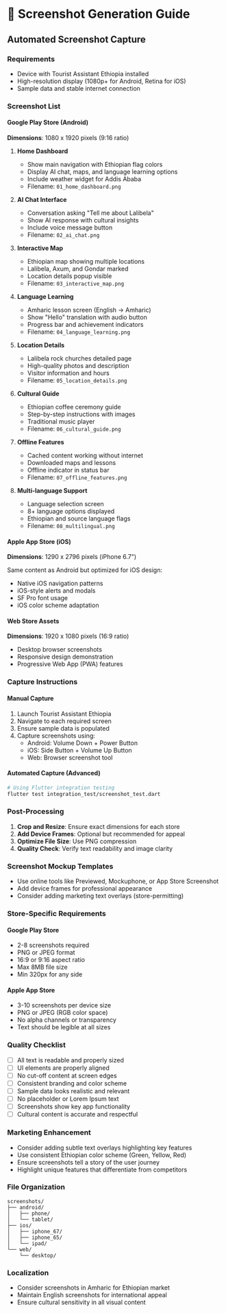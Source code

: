 # 📸 Screenshot Generation Guide

## Automated Screenshot Capture

### Requirements
- Device with Tourist Assistant Ethiopia installed
- High-resolution display (1080p+ for Android, Retina for iOS)
- Sample data and stable internet connection

### Screenshot List

#### Google Play Store (Android)
**Dimensions**: 1080 x 1920 pixels (9:16 ratio)

1. **Home Dashboard**
   - Show main navigation with Ethiopian flag colors
   - Display AI chat, maps, and language learning options
   - Include weather widget for Addis Ababa
   - Filename: `01_home_dashboard.png`

2. **AI Chat Interface**
   - Conversation asking "Tell me about Lalibela"
   - Show AI response with cultural insights
   - Include voice message button
   - Filename: `02_ai_chat.png`

3. **Interactive Map**
   - Ethiopian map showing multiple locations
   - Lalibela, Axum, and Gondar marked
   - Location details popup visible
   - Filename: `03_interactive_map.png`

4. **Language Learning**
   - Amharic lesson screen (English → Amharic)
   - Show "Hello" translation with audio button
   - Progress bar and achievement indicators
   - Filename: `04_language_learning.png`

5. **Location Details**
   - Lalibela rock churches detailed page
   - High-quality photos and description
   - Visitor information and hours
   - Filename: `05_location_details.png`

6. **Cultural Guide**
   - Ethiopian coffee ceremony guide
   - Step-by-step instructions with images
   - Traditional music player
   - Filename: `06_cultural_guide.png`

7. **Offline Features**
   - Cached content working without internet
   - Downloaded maps and lessons
   - Offline indicator in status bar
   - Filename: `07_offline_features.png`

8. **Multi-language Support**
   - Language selection screen
   - 8+ language options displayed
   - Ethiopian and source language flags
   - Filename: `08_multilingual.png`

#### Apple App Store (iOS)
**Dimensions**: 1290 x 2796 pixels (iPhone 6.7")

Same content as Android but optimized for iOS design:
- Native iOS navigation patterns
- iOS-style alerts and modals
- SF Pro font usage
- iOS color scheme adaptation

#### Web Store Assets
**Dimensions**: 1920 x 1080 pixels (16:9 ratio)

- Desktop browser screenshots
- Responsive design demonstration
- Progressive Web App (PWA) features

### Capture Instructions

#### Manual Capture
1. Launch Tourist Assistant Ethiopia
2. Navigate to each required screen
3. Ensure sample data is populated
4. Capture screenshots using:
   - Android: Volume Down + Power Button
   - iOS: Side Button + Volume Up Button
   - Web: Browser screenshot tool

#### Automated Capture (Advanced)
```bash
# Using Flutter integration testing
flutter test integration_test/screenshot_test.dart
```

### Post-Processing
1. **Crop and Resize**: Ensure exact dimensions for each store
2. **Add Device Frames**: Optional but recommended for appeal
3. **Optimize File Size**: Use PNG compression
4. **Quality Check**: Verify text readability and image clarity

### Screenshot Mockup Templates
- Use online tools like Previewed, Mockuphone, or App Store Screenshot
- Add device frames for professional appearance
- Consider adding marketing text overlays (store-permitting)

### Store-Specific Requirements

#### Google Play Store
- 2-8 screenshots required
- PNG or JPEG format
- 16:9 or 9:16 aspect ratio
- Max 8MB file size
- Min 320px for any side

#### Apple App Store
- 3-10 screenshots per device size
- PNG or JPEG (RGB color space)
- No alpha channels or transparency
- Text should be legible at all sizes

### Quality Checklist
- [ ] All text is readable and properly sized
- [ ] UI elements are properly aligned
- [ ] No cut-off content at screen edges
- [ ] Consistent branding and color scheme
- [ ] Sample data looks realistic and relevant
- [ ] No placeholder or Lorem Ipsum text
- [ ] Screenshots show key app functionality
- [ ] Cultural content is accurate and respectful

### Marketing Enhancement
- Consider adding subtle text overlays highlighting key features
- Use consistent Ethiopian color scheme (Green, Yellow, Red)
- Ensure screenshots tell a story of the user journey
- Highlight unique features that differentiate from competitors

### File Organization
```
screenshots/
├── android/
│   ├── phone/
│   └── tablet/
├── ios/
│   ├── iphone_67/
│   ├── iphone_65/
│   └── ipad/
└── web/
    └── desktop/
```

### Localization
- Consider screenshots in Amharic for Ethiopian market
- Maintain English screenshots for international appeal
- Ensure cultural sensitivity in all visual content
























